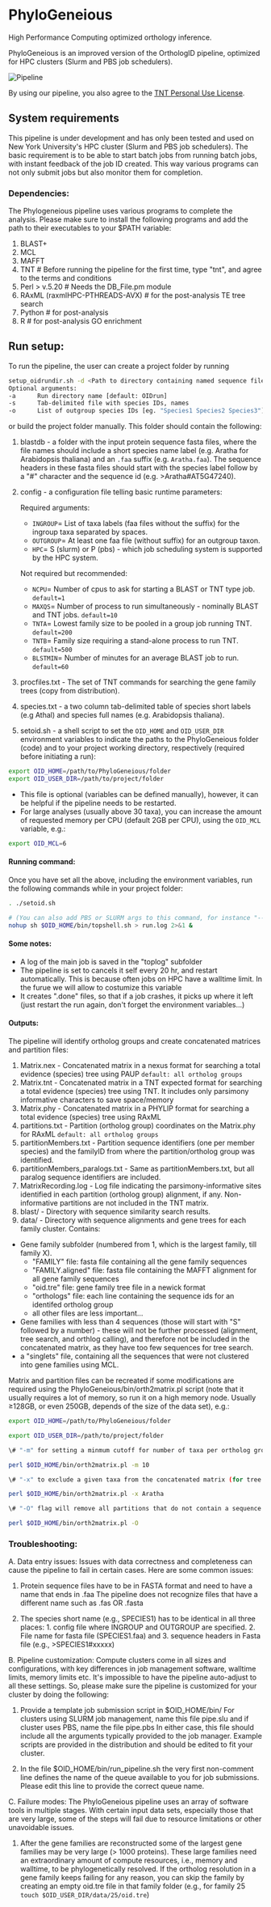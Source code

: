 # PhyloGeneious
 High Performance Computing optimized orthology inference.

PhyloGeneious is an improved version of the OrthologID pipeline, optimized for HPC clusters (Slurm and PBS job schedulers).

![Pipeline](Pipeline_steps.png)

By using our pipeline, you also agree to the [TNT Personal Use License](https://www.lillo.org.ar/phylogeny/tnt/files/LicenseAgreement_1.5.htm).

## System requirements
This pipeline is under development and has only been tested and used on New York University's HPC cluster (Slurm and PBS job schedulers). The basic requirement is to be able to start batch jobs from
running batch jobs, with instant feedback of the job ID created. This way
various programs can not only submit jobs but also monitor them for
completion.

### Dependencies:

The Phylogeneious pipeline uses various programs to complete the analysis. Please make sure to install the following programs and add the path to their executables to your $PATH variable:

1.  BLAST+ 
2.  MCL
3.  MAFFT
4.  TNT # Before running the pipeline for the first time, type "tnt", and agree to the terms and conditions
5.  Perl > v.5.20 # Needs the DB_File.pm module
6.  RAxML (raxmlHPC-PTHREADS-AVX) # for the post-analysis TE tree search
7.  Python # for post-analysis
8.  R # for post-analysis GO enrichment

## Run setup:

To run the pipeline, the user can create a project folder by running  
```sh
setup_oidrundir.sh -d <Path to directory containing named sequence files> 
Optional arguments:
-a      Run directory name [default: OIDrun]
-s      Tab-delimited file with species IDs, names
-o      List of outgroup species IDs [eg. "Species1 Species2 Species3"]
```
or build the project folder manually. This folder should contain the following:
1. blastdb - a folder with the input protein sequence fasta files, where the file names should include a short species name label (e.g. Aratha for Arabidopsis thaliana) and an `.faa` suffix (e.g. `Aratha.faa`). The sequence headers in these fasta files should start with the species label follow by a "#" character and the sequence id (e.g. >Aratha#AT5G47240).
2. config - a configuration file telling basic runtime parameters:

   Required arguments:

   - `INGROUP`= List of taxa labels (faa files without the suffix) for the ingroup taxa separated by spaces.
   - `OUTGROUP`= At least one faa file (without suffix) for an outgroup taxon.
   - `HPC`= S (slurm) or P (pbs) - which job scheduling system is supported by the HPC system.

   Not required but recommended:

   - `NCPU`= Number of cpus to ask for starting a BLAST or TNT type job. `default=1`
   - `MAXQS`= Number of process to run simultaneously - nominally BLAST and TNT jobs. `default=10`
   - `TNTA`= Lowest family size to be pooled in a group job running TNT. `default=200`
   - `TNTB`= Family size requiring a stand-alone process to run TNT. `default=500`
   - `BLSTMIN`= Number of minutes for an average BLAST job to run. `default=60`

3. procfiles.txt - The set of TNT commands for searching the gene family trees (copy from distribution).
4. species.txt - a two column tab-delimited table of species short labels (e.g Athal) and species full names (e.g. Arabidopsis thaliana).
5. setoid.sh - a shell script to set the `OID_HOME` and `OID_USER_DIR` environment variables to indicate the paths to the PhyloGeneious folder (code) and to your project working directory, respectively (required before initiating a run):
```sh
export OID_HOME=/path/to/PhyloGeneious/folder
export OID_USER_DIR=/path/to/project/folder
```
   - This file is optional (variables can be defined manually), however, it can be helpful if the pipeline needs to be restarted.
   - For large analyses (usually above 30 taxa), you can increase the amount of requested memory per CPU (default 2GB per CPU), using the `OID_MCL` variable, e.g.:
```sh
export OID_MCL=6
```

#### Running command:
Once you have set all the above, including the environment variables, run the following commands while in your project folder:

```sh
. ./setoid.sh

# (You can also add PBS or SLURM args to this command, for instance "--mem 32GB" )
nohup sh $OID_HOME/bin/topshell.sh > run.log 2>&1 &
```

#### Some notes:
- A log of the main job is saved in the "toplog" subfolder
- The pipeline is set to cancels it self every 20 hr, and restart automatically. This is because often jobs on HPC have a walltime limit. In the furue we will allow to costumize this variable
- It creates ".done" files, so that if a job crashes, it picks up where it left (just restart the run again, don't forget the environment variables...)

#### Outputs:
The pipeline will identify ortholog groups and create concatenated matrices and partition files:
1. Matrix.nex - Concatenated matrix in a nexus format for searching a total evidence (species) tree using PAUP `default: all ortholog groups`
2. Matrix.tnt - Concatenated matrix in a TNT expected format for searching a total evidence (species) tree using TNT. It includes only parsimony informative characters to save space/memory
3. Matrix.phy - Concatenated matrix in a PHYLIP format for searching a total evidence (species) tree using RAxML
4. partitions.txt - Partition (ortholog group) coordinates on the Matrix.phy for RAxML `default: all ortholog groups`
5. partitionMembers.txt - Partition sequence identifiers (one per member species) and the familyID from where the partition/ortholog group was identified.
6. partitionMembers_paralogs.txt - Same as partitionMembers.txt, but all paralog sequence identifiers are included.
7. MatrixRecording.log - Log file indicating the parsimony-informative sites identified in each partition (ortholog group) alignment, if any. Non-informative partitions are not included in the TNT matrix.
8. blast/ - Directory with sequence similarity search results.
9. data/ - Directory with sequence alignments and gene trees for each family cluster. Contains:
  - Gene family subfolder (numbered from 1, which is the largest family, till family X).
    - "FAMILY" file: fasta file containing all the gene family sequences
    - "FAMILY.aligned" file: fasta file containing the MAFFT alignment for all gene family sequences
    - "oid.tre" file: gene family tree file in a newick format
    - "orthologs" file: each line containing the sequence ids for an identifed ortholog group
    - all other files are less important...
  - Gene families with less than 4 sequences (those will start with "S" followed by a number) - these will not be further processed (alignment, tree search, and orthlog calling), and therefore not be included in the concatenated matrix, as they have too few sequences for tree search.
  - a "singlets" file, containing all the sequences that were not clustered into gene families using MCL.

Matrix and partition files can be recreated if some modifications are required using the PhyloGeneious/bin/orth2matrix.pl script (note that it usually requires a lot of memory, so run it on a high memory node. Usually ≥128GB, or even 250GB, depends of the size of the data set), e.g.:
```sh
export OID_HOME=/path/to/PhyloGeneious/folder

export OID_USER_DIR=/path/to/project/folder

\# "-m" for setting a minmum cutoff for number of taxa per ortholog group, for that ortholog group to be included in concatenated matrix:

perl $OID_HOME/bin/orth2matrix.pl -m 10

\# "-x" to exclude a given taxa from the concatenated matrix (for tree search). Multiple taxa can be indicated (comma-seperated):

perl $OID_HOME/bin/orth2matrix.pl -x Aratha

\# "-O" flag will remove all partitions that do not contain a sequence from the outgroup:

perl $OID_HOME/bin/orth2matrix.pl -O
```

### Troubleshooting:

A. Data entry issues: Issues with data correctness and completeness can cause the pipeline to fail in certain cases. Here are some common issues:

1. Protein sequence files have to be in FASTA format and need to have a name that ends in .faa The pipeline does not recognize files that have a different name such as .fas OR .fasta

2. The species short name (e.g., SPECIES1) has to be identical in all three places: 1. config file where INGROUP and OUTGROUP are specified. 2. File name for fasta file (SPECIES1.faa) and 3. sequence headers in Fasta file (e.g., >SPECIES1#xxxxx) 

B. Pipeline customization: Compute clusters come in all sizes and configurations, with key differences in job management software, walltime limits, memory limits etc. It's impossible to have the pipeline auto-adjust to all these settings. So, please make sure the pipeline is customized for your cluster by doing the following:

1. Provide a template job submission script in $OID_HOME/bin/ For clusters using SLURM job management, name this file pipe.slu and if cluster uses PBS, name the file pipe.pbs In either case, this file should include all the arguments typically provided to the job manager. Example scripts are provided in the distribution and should be edited to fit your cluster.

2. In the file $OID_HOME/bin/run_pipeline.sh the very first non-comment line defines the name of the queue available to you for job submissions. Please edit this line to provide the correct queue name.

C. Failure modes: The PhyloGeneious pipeline uses an array of software tools in multiple stages. With certain input data sets, especially those that are very large, some of the steps will fail due to resource limitations or other unavoidable issues. 

1. After the gene families are reconstructed some of the largest gene families may be very large (> 1000 proteins). These large families need an extraordinary amount of compute resources, i.e., memory and walltime, to be phylogenetically resolved. If the ortholog resolution in a gene family keeps failing for any reason, you can skip the family by creating an empty oid.tre file in that family folder (e.g., for family 25 `touch $OID_USER_DIR/data/25/oid.tre`)

